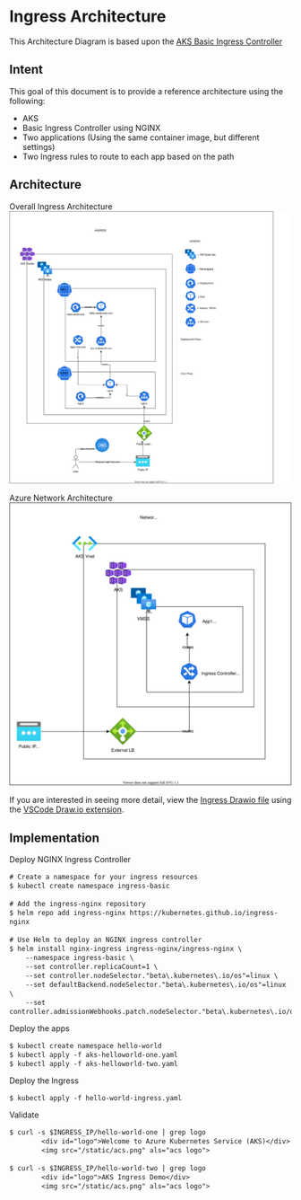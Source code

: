 # Ingress Architecture

This Architecture Diagram is based upon the [AKS Basic Ingress Controller](https://docs.microsoft.com/en-us/azure/aks/ingress-basic#create-an-ingress-controller)

## Intent

This goal of this document is to provide a reference architecture using the following:

* AKS
* Basic Ingress Controller using NGINX 
* Two applications (Using the same container image, but different settings)
* Two Ingress rules to route to each app based on the path

## Architecture

Overall Ingress Architecture
![Ingress](ingress.svg)

Azure Network Architecture
![Network](networking.svg)

If you are interested in seeing more detail, view the [Ingress Drawio file](ingress.draw.io) using the [VSCode Draw.io extension](https://marketplace.visualstudio.com/items?itemName=hediet.vscode-drawio).

## Implementation

Deploy NGINX Ingress Controller

```
# Create a namespace for your ingress resources
$ kubectl create namespace ingress-basic

# Add the ingress-nginx repository
$ helm repo add ingress-nginx https://kubernetes.github.io/ingress-nginx

# Use Helm to deploy an NGINX ingress controller
$ helm install nginx-ingress ingress-nginx/ingress-nginx \
    --namespace ingress-basic \
    --set controller.replicaCount=1 \
    --set controller.nodeSelector."beta\.kubernetes\.io/os"=linux \
    --set defaultBackend.nodeSelector."beta\.kubernetes\.io/os"=linux \
    --set controller.admissionWebhooks.patch.nodeSelector."beta\.kubernetes\.io/os"=linux
```

Deploy the apps

```
$ kubectl create namespace hello-world
$ kubectl apply -f aks-helloworld-one.yaml
$ kubectl apply -f aks-helloworld-two.yaml
```

Deploy the Ingress

```
$ kubectl apply -f hello-world-ingress.yaml
```

Validate

```
$ curl -s $INGRESS_IP/hello-world-one | grep logo
        <div id="logo">Welcome to Azure Kubernetes Service (AKS)</div>
        <img src="/static/acs.png" als="acs logo">

$ curl -s $INGRESS_IP/hello-world-two | grep logo
        <div id="logo">AKS Ingress Demo</div>
        <img src="/static/acs.png" als="acs logo">
```